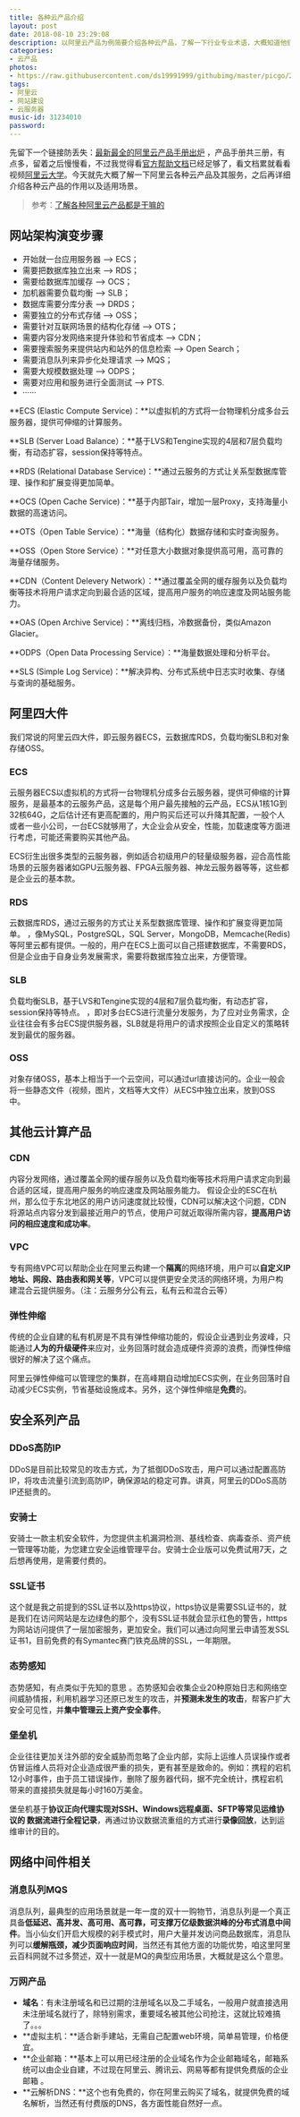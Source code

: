 ```yaml
---
title: 各种云产品介绍
layout: post
date: 2018-08-10 23:29:08
description: 以阿里云产品为例简要介绍各种云产品，了解一下行业专业术语，大概知道他们都是干嘛的。
categories:
- 云产品
photos:
- https://raw.githubusercontent.com/ds19991999/githubimg/master/picgo/20180811003053.jpg
tags:
- 阿里云
- 网站建设
- 云服务器
music-id: 31234010
password:
---
```


先留下一个链接防丢失：[最新最全的阿里云产品手册出炉](https://yq.aliyun.com/articles/223194?spm=5176.100238.spm-cont-list.184.kSaNms)  ，产品手册共三册，有点多，留着之后慢慢看，不过我觉得看[官方帮助文档](https://help.aliyun.com/?spm=a2c4g.750001.1146454.4.VvcoI9)已经足够了，看文档累就看看视频[阿里云大学](https://edu.aliyun.com/promotion/17#floor1)。今天就先大概了解一下阿里云各种云产品及其服务，之后再详细介绍各种云产品的作用以及适用场景。

> 参考：[了解各种阿里云产品都是干嘛的](https://www.zhihu.com/question/24795126)



## 网站架构演变步骤

* 开始就一台应用服务器 —> ECS；
* 需要把数据库独立出来 —> RDS；
* 需要给数据库加缓存 —> OCS；
* 加机器需要负载均衡 —> SLB；
* 数据库需要分库分表 —> DRDS；
* 需要独立的分布式存储 —> OSS；
* 需要针对互联网场景的结构化存储 —> OTS；
* 需要内容分发网络来提升体验和节省成本 —> CDN；
* 需要搜索服务来提供站内和站外的信息检索 —> Open Search；
* 需要消息队列来异步化处理请求 —> MQS；
* 需要大规模数据处理 —> ODPS；
* 需要对应用和服务进行全面测试 —> PTS.
* ······



**ECS (Elastic Compute Service)：**以虚拟机的方式将一台物理机分成多台云服务器，提供可伸缩的计算服务。

**SLB (Server Load Balance）：**基于LVS和Tengine实现的4层和7层负载均衡，有动态扩容，session保持等特点。

**RDS (Relational Database Service)：**通过云服务的方式让关系型数据库管理、操作和扩展变得更加简单。

**OCS (Open Cache Service)：**基于内部Tair，增加一层Proxy，支持海量小数据的高速访问。

**OTS（Open Table Service）：**海量（结构化）数据存储和实时查询服务。

**OSS（Open Store Service）：**对任意大小数据对象提供高可用，高可靠的海量存储服务。

**CDN（Content Delevery Network）：**通过覆盖全网的缓存服务以及负载均衡等技术将用户请求定向到最合适的区域，提高用户服务的响应速度及网站服务能力。

**OAS (Open Archive Service)：**离线归档，冷数据备份，类似Amazon Glacier。

**ODPS（Open Data Processing Service）：**海量数据处理和分析平台。

**SLS (Simple Log Service)：**解决异构、分布式系统中日志实时收集、存储与查询的基础服务。

## 阿里四大件

我们常说的阿里云四大件，即云服务器ECS，云数据库RDS，负载均衡SLB和对象存储OSS。

### ECS

云服务器ECS以虚拟机的方式将一台物理机分成多台云服务器，提供可伸缩的计算服务，是最基本的云服务产品，这是每个用户最先接触的云产品，ECS从1核1G到32核64G，之后估计还有更高配置的，用户购买后还可以升降其配置，一般个人或者一些小公司，一台ECS就够用了，大企业会从安全，性能，加载速度等方面进行考虑，可能还需要购买其他产品。

ECS衍生出很多类型的云服务器，例如适合初级用户的轻量级服务器，迎合高性能场景的云服务器诸如GPU云服务器、FPGA云服务器、神龙云服务器等等，这些都是企业云的基本款。

### RDS

云数据库RDS，通过云服务的方式让关系型数据库管理、操作和扩展变得更加简单。 ，像MySQL，PostgreSQL，SQL Server，MongoDB，Memcache(Redis)等阿里云都有提供。一般的，用户在ECS上面可以自己搭建数据库，不需要RDS，但是企业由于自身业务发展需求，需要将数据库独立出来，方便管理。

### SLB

负载均衡SLB，基于LVS和Tengine实现的4层和7层负载均衡，有动态扩容，session保持等特点。 ，即对多台ECS进行流量分发服务，为了应对业务需求，企业往往会有多台ECS提供服务器，SLB就是将用户的请求按照企业自定义的策略转发到最优的服务器。

### OSS

对象存储OSS，基本上相当于一个云空间，可以通过url直接访问的。企业一般会将一些静态文件（视频，图片，文档等大文件）从ECS中独立出来，放到OSS中。

## 其他云计算产品

### CDN

内容分发网络，通过覆盖全网的缓存服务以及负载均衡等技术将用户请求定向到最合适的区域，提高用户服务的响应速度及网站服务能力。 假设企业的ESC在杭州，那么位于东北地区的用户访问速度就比较慢，CDN可以解决这个问题，CDN将源站点内容分发到最接近用户的节点，使用户可就近取得所需内容，**提高用户访问的相应速度和成功率**。

### VPC

专有网络VPC可以帮助企业在阿里云构建一个**隔离**的网络环境，用户可以**自定义IP地址、网段、路由表和网关等**，VPC可以提供更安全灵活的网络环境，为用户构建混合云提供服务。（注：云服务分公有云，私有云和混合云等）

### 弹性伸缩

传统的企业自建的私有机房是不具有弹性伸缩功能的，假设企业遇到业务波峰，只能通过**人为的升级硬件**来应对，业务回落时就会造成硬件资源的浪费，而弹性伸缩很好的解决了这个痛点。 

阿里云弹性伸缩可以管理您的集群，在高峰期自动增加ECS实例，在业务回落时自动减少ECS实例，节省基础设施成本。另外，这个弹性伸缩是**免费**的。

## 安全系列产品

### DDoS高防IP

DDoS是目前比较常见的攻击方式，为了抵御DDoS攻击，用户可以通过配置高防IP，将攻击流量引流到高防IP，确保源站的稳定可靠。讲真，阿里云的DDoS高防IP还挺贵的。 

### 安骑士

安骑士一款主机安全软件，为您提供主机漏洞检测、基线检查、病毒查杀、资产统一管理等功能，为您建立安全运维管理平台。安骑士企业版可以免费试用7天，之后想再使用，是需要付费的。 

### SSL证书

这个就是我之前提到的SSL证书以及https协议，https协议是需要SSL证书的，就是我们在访问网站是左边绿色的那个，没有SSL证书就会显示红色的警告，htttps为网站访问提供了一层加密服务，更加安全。我们可以通过向阿里云申请签发SSL证书1，目前免费的有Symantec赛门铁克品牌的SSL，一年期限。

### 态势感知

态势感知，有点类似于先知的意思 。态势感知会收集企业20种原始日志和网络空间威胁情报，利用机器学习还原已发生的攻击，并**预测未发生的攻击**，帮客户扩大安全可见性，并**集中管理云上资产安全事件**。 

### 堡垒机

企业往往更加关注外部的安全威胁而忽略了企业内部，实际上运维人员误操作或者仿冒运维人员将对企业造成很严重的损失，更有甚至是致命的。例如：携程的宕机12小时事件，由于员工错误操作，删除了服务器代码，据不完全统计，携程宕机带来的直接损失就是每小时160万美金。 

堡垒机基于**协议正向代理实现对SSH、Windows远程桌面、SFTP等常见运维协议的 数据流进行全程记录**，再通过协议数据流重组的方式进行**录像回放**，达到运维审计的目的。

## 网络中间件相关

### 消息队列MQS

消息队列，最典型的应用场景就是一年一度的双十一购物节，消息队列是一个真正具备**低延迟、高并发、高可用、高可靠，可支撑万亿级数据洪峰的分布式消息中间件**。当小仙女们开启大规模的剁手模式时，用户大量并发访问商品数据库，消息队列可以**缓解瓶颈，减少页面响应时间**，当然还有其他方面的功能优势，咱这里阿里云百科网就不过多赘述，双十一就是MQ的典型应用场景，大概就是这么个意思。

### 万网产品

* **域名**：有未注册域名和已过期的注册域名以及二手域名，一般用户就直接选用未注册域名就行了，除特别需求，重要域名被其他公司抢注，这就比较难搞了。。。
* **虚拟主机：**适合新手建站，无需自己配置web环境，简单易管理，价格便宜。
* **企业邮箱：**基本上可以用已经注册的企业域名作为企业邮箱域名，邮箱系统可以由企业自建，不过现在阿里云、腾讯云、网易等都有提供免费版的企业邮箱 。
* **云解析DNS：**这个也有免费的，你在阿里云购买了域名，就提供免费的域名解析，当然还有付费版的DNS，各方面性能自然好一点。
